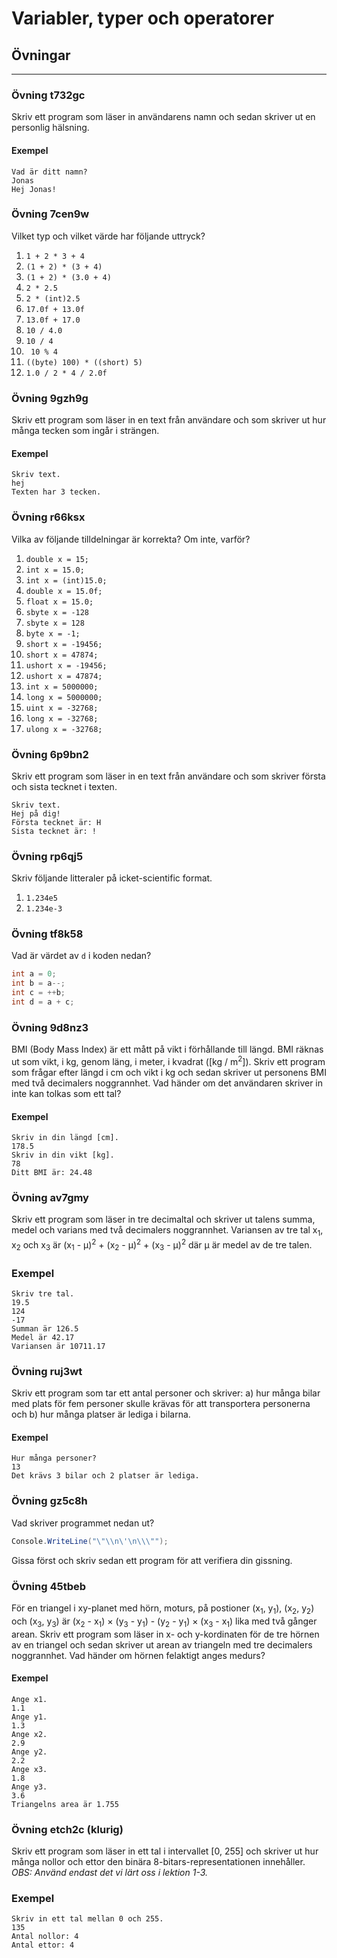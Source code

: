 # Variabler, typer och operatorer
## Övningar

---

### Övning t732gc

Skriv ett program som läser in användarens namn och sedan skriver ut en personlig hälsning. 

#### Exempel

```text
Vad är ditt namn? 
Jonas
Hej Jonas!
```

### Övning 7cen9w

Vilket typ och vilket värde har följande uttryck? 

1. ``1 + 2 * 3 + 4``
2. ``(1 + 2) * (3 + 4)``
3. ``(1 + 2) * (3.0 + 4)``
4. ``2 * 2.5``
5. ``2 * (int)2.5``
6. ``17.0f + 13.0f``
7. ``13.0f + 17.0``
8. ``10 / 4.0``
9. ``10 / 4``
10. `` 10 % 4``
11. ``((byte) 100) * ((short) 5)``
12. ``1.0 / 2 * 4 / 2.0f``

### Övning 9gzh9g

Skriv ett program som läser in en text från användare och som skriver ut hur många tecken som ingår i strängen. 

#### Exempel

```text
Skriv text.
hej
Texten har 3 tecken.
```

### Övning r66ksx

Vilka av följande tilldelningar är korrekta? Om inte, varför?

1. ``double x = 15;``
2. ``int x = 15.0;``
3. ``int x = (int)15.0;``
4. ``double x = 15.0f;``
5. ``float x = 15.0;``
6. ``sbyte x = -128``
7. ``sbyte x = 128``
8. ``byte x = -1;``
9. ``short x = -19456;``
10. ``short x = 47874;``
11. ``ushort x = -19456;``
12. ``ushort x = 47874;``
13. ``int x = 5000000;``
14. ``long x = 5000000;``
15. ``uint x = -32768;``
16. ``long x = -32768;``
17. ``ulong x = -32768;``

### Övning 6p9bn2

Skriv ett program som läser in en text från användare och som skriver första och sista tecknet i texten. 

```text
Skriv text.
Hej på dig!
Första tecknet är: H
Sista tecknet är: !
```
### Övning rp6qj5

Skriv följande litteraler på icket-scientific format. 

1. ``1.234e5``
2. ``1.234e-3``

### Övning tf8k58

Vad är värdet av ``d`` i koden nedan?

```cs
int a = 0; 
int b = a--;
int c = ++b; 
int d = a + c; 
```

### Övning 9d8nz3

BMI (Body Mass Index) är ett mått på vikt i förhållande till längd. BMI räknas ut som vikt, i kg, genom läng, i meter, i kvadrat ([kg / m<sup>2</sup>]). Skriv ett program som frågar efter längd i cm och vikt i kg och sedan skriver ut personens BMI med två decimalers noggrannhet. Vad händer om det användaren skriver in inte kan tolkas som ett tal?

#### Exempel

```text
Skriv in din längd [cm].
178.5
Skriv in din vikt [kg].
78
Ditt BMI är: 24.48
```

### Övning av7gmy

Skriv ett program som läser in tre decimaltal och skriver ut talens summa, medel och varians med två decimalers noggrannhet. Variansen av tre tal x<sub>1</sub>, x<sub>2</sub> och x<sub>3</sub> är (x<sub>1</sub> - μ)<sup>2</sup> + (x<sub>2</sub> - μ)<sup>2</sup> + (x<sub>3</sub> - μ)<sup>2</sup> där μ är medel av de tre talen. 

### Exempel

```text
Skriv tre tal.
19.5
124
-17
Summan är 126.5
Medel är 42.17
Variansen är 10711.17
```

### Övning ruj3wt

Skriv ett program som tar ett antal personer och skriver: a) hur många bilar med plats för fem personer skulle krävas för att transportera personerna och b) hur många platser är lediga i bilarna. 

#### Exempel

```text
Hur många personer? 
13
Det krävs 3 bilar och 2 platser är lediga. 
```

### Övning gz5c8h

Vad skriver programmet nedan ut? 

```cs
Console.WriteLine("\"\\n\'\n\\\"");
```

Gissa först och skriv sedan ett program för att verifiera din gissning. 

### Övning 45tbeb

För en triangel i xy-planet med hörn, moturs, på postioner (x<sub>1</sub>, y<sub>1</sub>), (x<sub>2</sub>, y<sub>2</sub>) och (x<sub>3</sub>, y<sub>3</sub>) är (x<sub>2</sub> - x<sub>1</sub>) × (y<sub>3</sub> - y<sub>1</sub>) - (y<sub>2</sub> - y<sub>1</sub>) × (x<sub>3</sub> - x<sub>1</sub>) lika med två gånger arean. Skriv ett program som läser in x- och y-kordinaten för de tre hörnen av en triangel och sedan skriver ut arean av triangeln med tre decimalers noggrannhet. Vad händer om hörnen felaktigt anges medurs? 


#### Exempel

```text
Ange x1.
1.1
Ange y1.
1.3
Ange x2.
2.9
Ange y2.
2.2
Ange x3.
1.8
Ange y3.
3.6
Triangelns area är 1.755
```

### Övning etch2c (klurig)

Skriv ett program som läser in ett tal i intervallet [0, 255] och skriver ut hur många nollor och ettor den binära 8-bitars-representationen innehåller. _OBS: Använd endast det vi lärt oss i lektion 1-3._

### Exempel

```text
Skriv in ett tal mellan 0 och 255.
135
Antal nollor: 4
Antal ettor: 4
```






















